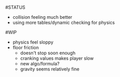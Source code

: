 #STATUS
- collision feeling much better
- using more tables/dynamic checking for physics

#WIP
* physics feel sloppy
* floor friction
  * doesn't stop soon enough
  * cranking values makes player slow
  * new algo/formula?
  * gravity seems relatively fine